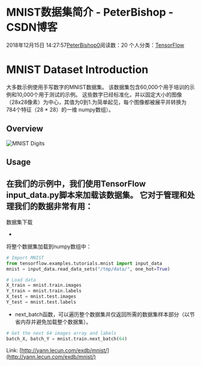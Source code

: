# MNIST数据集简介 - PeterBishop - CSDN博客





2018年12月15日 14:27:57[PeterBishop0](https://me.csdn.net/qq_40061421)阅读数：20
个人分类：[TensorFlow](https://blog.csdn.net/qq_40061421/article/category/8461142)









# MNIST Dataset Introduction

大多数示例使用手写数字的MNIST数据集。 该数据集包含60,000个用于培训的示例和10,000个用于测试的示例。 这些数字已经标准化，并以固定大小的图像（28x28像素）为中心，其值为0到1.为简单起见，每个图像都被展平并转换为784个特征（28 * 28）的一维 numpy数组）。

## Overview

![MNIST Digits](https://camo.githubusercontent.com/b06741b45df8ffe29c7de999ab2ec4ff6b2965ba/687474703a2f2f6e657572616c6e6574776f726b73616e64646565706c6561726e696e672e636f6d2f696d616765732f6d6e6973745f3130305f6469676974732e706e67)

## Usage

在我们的示例中，我们使用TensorFlow input_data.py脚本来加载该数据集。 它对于管理和处理我们的数据非常有用：
- 
数据集下载

- 
将整个数据集加载到numpy数组中：


```python
# Import MNIST
from tensorflow.examples.tutorials.mnist import input_data
mnist = input_data.read_data_sets("/tmp/data/", one_hot=True)

# Load data
X_train = mnist.train.images
Y_train = mnist.train.labels
X_test = mnist.test.images
Y_test = mnist.test.labels
```
- next_batch函数，可以遍历整个数据集并仅返回所需的数据集样本部分（以节省内存并避免加载整个数据集）。

```python
# Get the next 64 images array and labels
batch_X, batch_Y = mnist.train.next_batch(64)
```

Link: [http://yann.lecun.com/exdb/mnist/](http://yann.lecun.com/exdb/mnist/)



